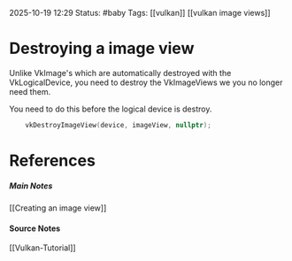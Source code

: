 2025-10-19 12:29
Status: #baby 
Tags: [[vulkan]] [[vulkan image views]]
# Destroying a image view

Unlike VkImage's which are automatically destroyed with the VkLogicalDevice, you need to destroy the VkImageViews we you no longer need them. 

You need to do this before the logical device is destroy.

```c++
	vkDestroyImageView(device, imageView, nullptr);
```
# References
##### Main Notes
[[Creating an image view]]
#### Source Notes
[[Vulkan-Tutorial]]
